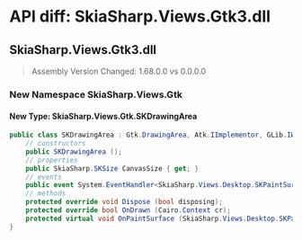 # API diff: SkiaSharp.Views.Gtk3.dll

## SkiaSharp.Views.Gtk3.dll

> Assembly Version Changed: 1.68.0.0 vs 0.0.0.0

### New Namespace SkiaSharp.Views.Gtk

#### New Type: SkiaSharp.Views.Gtk.SKDrawingArea

```csharp
public class SKDrawingArea : Gtk.DrawingArea, Atk.IImplementor, GLib.IWrapper, System.IDisposable {
	// constructors
	public SKDrawingArea ();
	// properties
	public SkiaSharp.SKSize CanvasSize { get; }
	// events
	public event System.EventHandler<SkiaSharp.Views.Desktop.SKPaintSurfaceEventArgs> PaintSurface;
	// methods
	protected override void Dispose (bool disposing);
	protected override bool OnDrawn (Cairo.Context cr);
	protected virtual void OnPaintSurface (SkiaSharp.Views.Desktop.SKPaintSurfaceEventArgs e);
}
```

